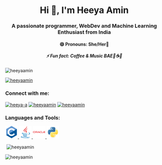 <h1 align="center">Hi 👋, I'm Heeya Amin</h1>
<h3 align="center">A passionate programmer, WebDev and Machine Learning Enthusiast from India</h3>
<h4 align="center">😄 Pronouns: She/Her👩</h4>
<h5 align="center">⚡ Fun fact: Coffee & Music BAE💞☕🎶</h5>

<p align="left"> <img src="https://komarev.com/ghpvc/?username=heeyaamin&label=Profile%20views&color=0e75b6&style=flat" alt="heeyaamin" /> </p>

<p align="left"> <a href="https://github.com/ryo-ma/github-profile-trophy"><img src="https://github-profile-trophy.vercel.app/?username=heeyaamin" alt="heeyaamin" /></a> </p>

<h3 align="left">Connect with me:</h3>
<p align="left">
<a href="https://www.linkedin.com/in/heeya-a-56bb98204" target="blank"><img align="center" src="https://raw.githubusercontent.com/rahuldkjain/github-profile-readme-generator/master/src/images/icons/Social/linked-in-alt.svg" alt="heeya-a" height="30" width="40" /></a>
<a href="https://www.codechef.com/users/heeyaamin" target="blank"><img align="center" src="https://cdn.jsdelivr.net/npm/simple-icons@3.1.0/icons/codechef.svg" alt="heeyaamin" height="30" width="40" /></a>
<a href="https://www.hackerrank.com/heeyaamin" target="blank"><img align="center" src="https://raw.githubusercontent.com/rahuldkjain/github-profile-readme-generator/master/src/images/icons/Social/hackerrank.svg" alt="heeyaamin" height="30" width="40" /></a>
</p>

<h3 align="left">Languages and Tools:</h3>
<p align="left"> <a href="https://www.cprogramming.com/" target="_blank" rel="noreferrer"> <img src="https://raw.githubusercontent.com/devicons/devicon/master/icons/c/c-original.svg" alt="c" width="40" height="40"/> </a> <a href="https://www.java.com" target="_blank" rel="noreferrer"> <img src="https://raw.githubusercontent.com/devicons/devicon/master/icons/java/java-original.svg" alt="java" width="40" height="40"/> </a> <a href="https://www.oracle.com/" target="_blank" rel="noreferrer"> <img src="https://raw.githubusercontent.com/devicons/devicon/master/icons/oracle/oracle-original.svg" alt="oracle" width="40" height="40"/> </a> <a href="https://www.python.org" target="_blank" rel="noreferrer"> <img src="https://raw.githubusercontent.com/devicons/devicon/master/icons/python/python-original.svg" alt="python" width="40" height="40"/> </a> </p>

<p>&nbsp;<img align="center" src="https://github-readme-stats.vercel.app/api?username=heeyaamin&show_icons=true&locale=en" alt="heeyaamin" /></p>

<p><img align="center" src="https://github-readme-streak-stats.herokuapp.com/?user=heeyaamin&" alt="heeyaamin" /></p>
